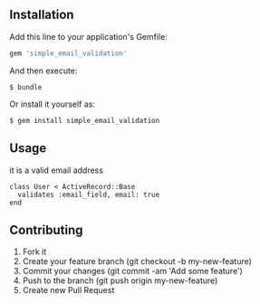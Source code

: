 ## Installation

Add this line to your application's Gemfile:

```ruby
gem 'simple_email_validation'
```

And then execute:

    $ bundle

Or install it yourself as:

    $ gem install simple_email_validation

## Usage
it is a valid email address
```
class User < ActiveRecord::Base
  validates :email_field, email: true
end
```

## Contributing

1. Fork it
2. Create your feature branch (git checkout -b my-new-feature)
3. Commit your changes (git commit -am 'Add some feature')
4. Push to the branch (git push origin my-new-feature)
5. Create new Pull Request
